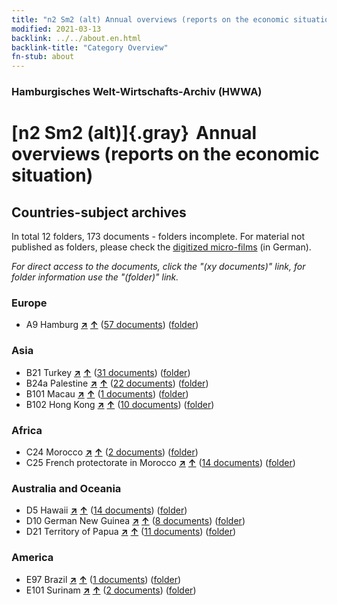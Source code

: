 ```yaml
---
title: "n2 Sm2 (alt) Annual overviews (reports on the economic situation)"
modified: 2021-03-13
backlink: ../../about.en.html
backlink-title: "Category Overview"
fn-stub: about
---
```


### Hamburgisches Welt-Wirtschafts-Archiv (HWWA)

# [n2 Sm2 (alt)]{.gray}&#8201; Annual overviews (reports on the economic situation)&#160; 







## Countries-subject archives





In total 12 folders, 173 documents - folders incomplete.
For material not published as folders, please check the [digitized micro-films](/film/h1_sh.de.html) (in German).

_For direct access to the documents, click the "(xy documents)" link, for folder information use the "(folder)" link._



### Europe

- A9 Hamburg [**&nearr;**](../../../geo/i/140905/about.en.html "Hamburg (all folders)") [**&uarr;**](../../../geo/about.en.html#A9 "Country category system") (<a href="https://pm20.zbw.eu/iiifview/folder/sh/140905,144974" title="about: Hamburg : Annual overviews (reports on the economic situation)" target="_blank">57 documents</a>) ([folder](../../../../folder/sh/1409xx/140905/1449xx/144974/about.en.html))

### Asia

- B21 Turkey [**&nearr;**](../../../geo/i/141111/about.en.html "Turkey (all folders)") [**&uarr;**](../../../geo/about.en.html#B21 "Country category system") (<a href="https://pm20.zbw.eu/iiifview/folder/sh/141111,144974" title="about: Turkey : Annual overviews (reports on the economic situation)" target="_blank">31 documents</a>) ([folder](../../../../folder/sh/1411xx/141111/1449xx/144974/about.en.html))
- B24a Palestine [**&nearr;**](../../../geo/i/141115/about.en.html "Palestine (all folders)") [**&uarr;**](../../../geo/about.en.html#B24a "Country category system") (<a href="https://pm20.zbw.eu/iiifview/folder/sh/141115,144974" title="about: Palestine : Annual overviews (reports on the economic situation)" target="_blank">22 documents</a>) ([folder](../../../../folder/sh/1411xx/141115/1449xx/144974/about.en.html))
- B101 Macau [**&nearr;**](../../../geo/i/141267/about.en.html "Macau (all folders)") [**&uarr;**](../../../geo/about.en.html#B101 "Country category system") (<a href="https://pm20.zbw.eu/iiifview/folder/sh/141267,144974" title="about: Macau : Annual overviews (reports on the economic situation)" target="_blank">1 documents</a>) ([folder](../../../../folder/sh/1412xx/141267/1449xx/144974/about.en.html))
- B102 Hong Kong [**&nearr;**](../../../geo/i/141268/about.en.html "Hong Kong (all folders)") [**&uarr;**](../../../geo/about.en.html#B102 "Country category system") (<a href="https://pm20.zbw.eu/iiifview/folder/sh/141268,144974" title="about: Hong Kong : Annual overviews (reports on the economic situation)" target="_blank">10 documents</a>) ([folder](../../../../folder/sh/1412xx/141268/1449xx/144974/about.en.html))

### Africa

- C24 Morocco [**&nearr;**](../../../geo/i/141356/about.en.html "Morocco (all folders)") [**&uarr;**](../../../geo/about.en.html#C24 "Country category system") (<a href="https://pm20.zbw.eu/iiifview/folder/sh/141356,144974" title="about: Morocco : Annual overviews (reports on the economic situation)" target="_blank">2 documents</a>) ([folder](../../../../folder/sh/1413xx/141356/1449xx/144974/about.en.html))
- C25 French protectorate in Morocco [**&nearr;**](../../../geo/i/141358/about.en.html "French protectorate in Morocco (all folders)") [**&uarr;**](../../../geo/about.en.html#C25 "Country category system") (<a href="https://pm20.zbw.eu/iiifview/folder/sh/141358,144974" title="about: French protectorate in Morocco : Annual overviews (reports on the economic situation)" target="_blank">14 documents</a>) ([folder](../../../../folder/sh/1413xx/141358/1449xx/144974/about.en.html))

### Australia and Oceania

- D5 Hawaii [**&nearr;**](../../../geo/i/141595/about.en.html "Hawaii (all folders)") [**&uarr;**](../../../geo/about.en.html#D5 "Country category system") (<a href="https://pm20.zbw.eu/iiifview/folder/sh/141595,144974" title="about: Hawaii : Annual overviews (reports on the economic situation)" target="_blank">14 documents</a>) ([folder](../../../../folder/sh/1415xx/141595/1449xx/144974/about.en.html))
- D10 German New Guinea [**&nearr;**](../../../geo/i/141601/about.en.html "German New Guinea (all folders)") [**&uarr;**](../../../geo/about.en.html#D10 "Country category system") (<a href="https://pm20.zbw.eu/iiifview/folder/sh/141601,144974" title="about: German New Guinea : Annual overviews (reports on the economic situation)" target="_blank">8 documents</a>) ([folder](../../../../folder/sh/1416xx/141601/1449xx/144974/about.en.html))
- D21 Territory of Papua [**&nearr;**](../../../geo/i/141620/about.en.html "Territory of Papua (all folders)") [**&uarr;**](../../../geo/about.en.html#D21 "Country category system") (<a href="https://pm20.zbw.eu/iiifview/folder/sh/141620,144974" title="about: Territory of Papua : Annual overviews (reports on the economic situation)" target="_blank">11 documents</a>) ([folder](../../../../folder/sh/1416xx/141620/1449xx/144974/about.en.html))

### America

- E97 Brazil [**&nearr;**](../../../geo/i/141697/about.en.html "Brazil (all folders)") [**&uarr;**](../../../geo/about.en.html#E97 "Country category system") (<a href="https://pm20.zbw.eu/iiifview/folder/sh/141697,144974" title="about: Brazil : Annual overviews (reports on the economic situation)" target="_blank">1 documents</a>) ([folder](../../../../folder/sh/1416xx/141697/1449xx/144974/about.en.html))
- E101 Surinam [**&nearr;**](../../../geo/i/141699/about.en.html "Surinam (all folders)") [**&uarr;**](../../../geo/about.en.html#E101 "Country category system") (<a href="https://pm20.zbw.eu/iiifview/folder/sh/141699,144974" title="about: Surinam : Annual overviews (reports on the economic situation)" target="_blank">2 documents</a>) ([folder](../../../../folder/sh/1416xx/141699/1449xx/144974/about.en.html))








